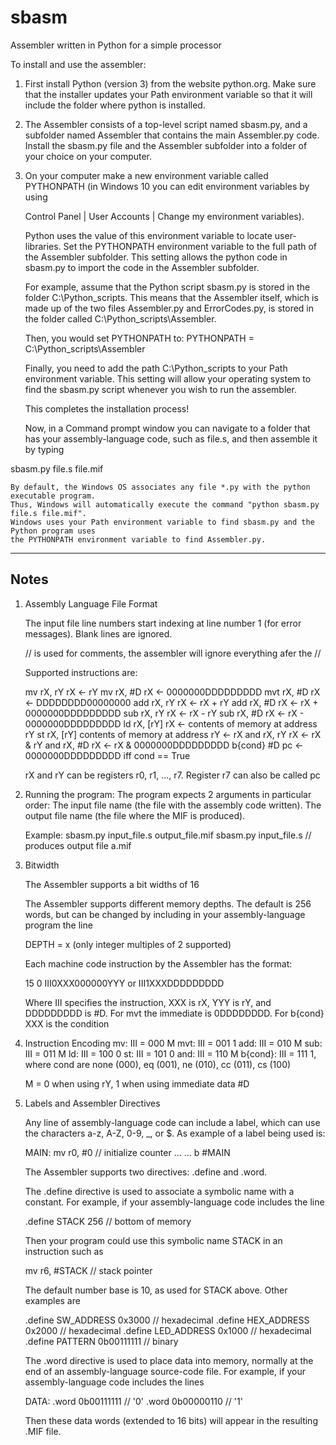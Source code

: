 # sbasm
Assembler written in Python for a simple processor

To install and use the assembler:

1)  First install Python (version 3) from the website python.org. Make sure that the installer
    updates your Path environment variable so that it will include the folder where python is 
    installed.

2)  The Assembler consists of a top-level script named sbasm.py, and a subfolder named Assembler
    that contains the main Assembler.py code. Install the sbasm.py file and the Assembler subfolder
    into a folder of your choice on your computer.

3)  On your computer make a new environment variable called PYTHONPATH (in Windows 10 you can 
    edit environment variables by using 

    Control Panel | User Accounts | Change my environment variables).

    Python uses the value of this environment variable to locate user-libraries. Set the PYTHONPATH
    environment variable to the full path of the Assembler subfolder. This setting allows the 
    python code in sbasm.py to import the code in the Assembler subfolder.

    For example, assume that the Python script sbasm.py is stored in the folder C:\Python_scripts.
    This means that the Assembler itself, which is made up of the two files Assembler.py and 
    ErrorCodes.py, is stored in the folder called C:\Python_scripts\Assembler.

    Then, you would set PYTHONPATH to: PYTHONPATH = C:\Python_scripts\Assembler

    Finally, you need to add the path C:\Python_scripts to your Path environment variable. This
    setting will allow your operating system to find the sbasm.py script whenever you wish to run 
    the assembler.

    This completes the installation process!

    Now, in a Command prompt window you can navigate to a folder that has your assembly-language
    code, such as file.s, and then assemble it by typing

   sbasm.py file.s file.mif

    By default, the Windows OS associates any file *.py with the python executable program.
    Thus, Windows will automatically execute the command "python sbasm.py file.s file.mif". 
    Windows uses your Path environment variable to find sbasm.py and the Python program uses 
    the PYTHONPATH environment variable to find Assembler.py.

*****************************************************************************************
Notes
-----

1) Assembly Language File Format

    The input file line numbers start indexing at line number 1 (for error messages). Blank 
    lines are ignored.

    // is used for comments, the assembler will ignore everything afer the //
    
    Supported instructions are:

    mv rX, rY      rX <- rY
    mv rX, #D      rX <- 0000000DDDDDDDDD
    mvt rX, #D     rX <- DDDDDDDD00000000
    add rX, rY     rX <- rX + rY
    add rX, #D     rX <- rX + 0000000DDDDDDDDD
    sub rX, rY     rX <- rX - rY
    sub rX, #D     rX <- rX - 0000000DDDDDDDDD
    ld rX, [rY]    rX <- contents of memory at address rY
    st rX, [rY]    contents of memory at address rY <- rX
    and rX, rY     rX <- rX & rY
    and rX, #D     rX <- rX & 0000000DDDDDDDDD
    b{cond} #D     pc <- 0000000DDDDDDDDD iff cond == True

   rX and rY can be registers r0, r1, ..., r7. Register r7 can also be called pc

2)  Running the program:
    The program expects 2 arguments in particular order:
        The input file name (the file with the assembly code written).
        The output file name (the file where the MIF is produced).
    
    Example:
        sbasm.py input_file.s output_file.mif
        sbasm.py input_file.s                        // produces output file a.mif

4)  Bitwidth

    The Assembler supports a bit widths of 16

    The Assembler supports different memory depths. The default is 256 words, but can 
    be changed by including in your assembly-language program the line

    DEPTH = x   (only integer multiples of 2 supported)

    Each machine code instruction by the Assembler has the format:
    
    15              0
     III0XXX000000YYY
     or
     III1XXXDDDDDDDDD

    Where III specifies the instruction, XXX is rX, YYY is rY, and DDDDDDDDD is
    #D. For mvt the immediate is 0DDDDDDDD. For b{cond} XXX is the condition

5)  Instruction Encoding
    mv:        III = 000 M
    mvt:       III = 001 1
    add:       III = 010 M
    sub:       III = 011 M
    ld:        III = 100 0
    st:        III = 101 0
    and:       III = 110 M
    b{cond}:   III = 111 1, where cond are none (000), eq (001), ne (010), cc (011), cs (100)

    M = 0 when using rY, 1 when using immediate data #D
    
6) Labels and Assembler Directives

    Any line of assembly-language code can include a label, which can use the 
    characters a-z, A-Z, 0-9, _, or $. As example of a label being used is:

    MAIN:     mv     r0, #0                // initialize counter
                ...
                ...
              b       #MAIN

    The Assembler supports two directives: .define and .word.

    The .define directive is used to associate a symbolic name with a constant.
    For example, if your assembly-language code includes the line

    .define STACK 256            // bottom of memory

    Then your program could use this symbolic name STACK in an instruction such as

    mv     r6, #STACK            // stack pointer

    The default number base is 10, as used for STACK above. Other examples are

    .define SW_ADDRESS 0x3000         // hexadecimal
    .define HEX_ADDRESS 0x2000        // hexadecimal
    .define LED_ADDRESS 0x1000        // hexadecimal
    .define PATTERN 0b00111111        // binary

    The .word directive is used to place data into memory, normally at the end of an 
    assembly-language source-code file. For example, if your assembly-language code 
    includes the lines

    DATA:   .word 0b00111111            // '0'
            .word 0b00000110            // '1'

    Then these data words (extended to 16 bits) will appear in the resulting .MIF file.

